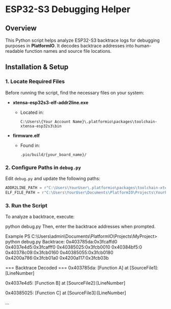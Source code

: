 # ESP32-S3 Debugging Helper

## Overview
This Python script helps analyze ESP32-S3 backtrace logs for debugging purposes in **PlatformIO**. It decodes backtrace addresses into human-readable function names and source file locations.

## Installation & Setup
### 1. Locate Required Files
Before running the script, find the necessary files on your system:

- **xtensa-esp32s3-elf-addr2line.exe**  
  - Located in:  
    ```
    C:\Users\{Your Account Name}\.platformio\packages\toolchain-xtensa-esp32s3\bin
    ```

- **firmware.elf**  
  - Found in:  
    ```
    .pio/build/{your_board_name}/
    ```

### 2. Configure Paths in `debug.py`
Edit `debug.py` and update the following paths:
```python
ADDR2LINE_PATH = r"C:\Users\YourUser\.platformio\packages\toolchain-xtensa-esp32s3\bin\xtensa-esp32s3-elf-addr2line.exe"
ELF_FILE_PATH = r"C:\Users\YourUser\Documents\PlatformIO\Projects\YourProject\.pio\build\your_board\firmware.elf"
```

### 3. Run the Script
To analyze a backtrace, execute:

python debug.py
Then, enter the backtrace addresses when prompted.

Example
PS C:\Users\admin\Documents\PlatformIO\Projects\MyProject> python debug.py
Backtrace: 0x403785da:0x3fcaffd0 0x4037e4d5:0x3fcafff0 0x40385025:0x3fcb0010 0x40384bf5:0 0x40378c09:0x3fcb0160 0x40385055:0x3fcb0180 0x4200a786:0x3fcb01a0 0x4200a117:0x3fcb03b

=== Backtrace Decoded ===
0x403785da: [Function A] at [SourceFile1]:[LineNumber]

0x4037e4d5: [Function B] at [SourceFile2]:[LineNumber]

0x40385025: [Function C] at [SourceFile3]:[LineNumber]

...
